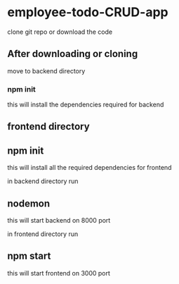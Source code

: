 # employee-todo-CRUD-app

clone git repo or download the code 

## After downloading or cloning

move to backend directory 

### npm init

this will install the dependencies required for backend

## frontend directory

## npm init

this will install all the required dependencies for frontend

in backend directory run

## nodemon

this will start backend on 8000 port

in frontend directory run

## npm start

this will start frontend on 3000 port
